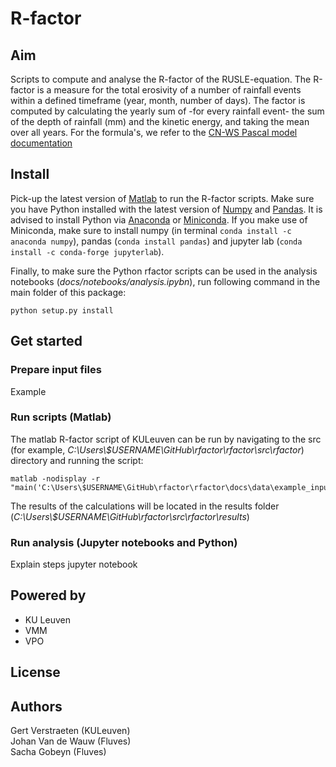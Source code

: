 

# R-factor

## Aim

Scripts to compute and analyse the R-factor of the RUSLE-equation. The 
R-factor is a measure for the total erosivity of a number of rainfall events
within a defined timeframe (year, month, number of days). The factor is 
computed by calculating the yearly sum of -for every rainfall event- the sum
of the depth of rainfall (mm) and the kinetic energy, and taking the mean 
over all years. For the formula's, we refer to the [CN-WS Pascal model documentation](https://docs.fluves.net/cnws-pascal/watem-sedem.html#rusle-factors)

## Install

Pick-up the latest version of [Matlab](https://nl.mathworks.com/products/matlab.html?requestedDomain=)
to run the R-factor scripts. Make sure you have Python installed with the 
latest version of [Numpy](https://numpy.org/) and [Pandas](https://pandas.pydata.org/). 
It is advised to install Python via [Anaconda](https://www.anaconda.com/products/individual) 
or [Miniconda](https://docs.conda.io/en/latest/miniconda.html). 
If you make use of Miniconda, make sure to install numpy (in terminal 
``conda install -c anaconda numpy``), pandas (``conda install pandas``) and 
jupyter lab (``conda install -c conda-forge jupyterlab``).  

Finally, to make sure the Python rfactor scripts can be used in the analysis 
notebooks (*docs/notebooks/analysis.ipybn*), run following command in the main 
folder of this package:

    python setup.py install
    
## Get started

### Prepare input files

Example

### Run scripts (Matlab)

The matlab R-factor script of KULeuven can be run by navigating to the src (for example, *C:\Users\\$USERNAME\GitHub\rfactor\rfactor\src\rfactor*) directory and running the script:

    matlab -nodisplay -r "main('C:\Users\$USERNAME\GitHub\rfactor\rfactor\docs\data\example_inputdata')"

The results of the calculations will be located in the results folder (*C:\Users\\$USERNAME\GitHub\rfactor\src\rfactor\results*)

### Run analysis (Jupyter notebooks and Python)

Explain steps jupyter notebook

## Powered by

- KU Leuven
- VMM
- VPO

## License

## Authors

Gert Verstraeten (KULeuven)  
Johan Van de Wauw (Fluves)  
Sacha Gobeyn (Fluves)  
  